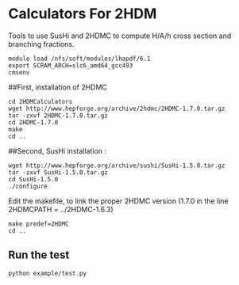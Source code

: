 # Calculators For 2HDM
Tools to use SusHi and 2HDMC to compute H/A/h cross section and branching fractions. 

    module load /nfs/soft/modules/lhapdf/6.1
    export SCRAM_ARCH=slc6_amd64_gcc493
    cmsenv

##First, installation of 2HDMC

    cd 2HDMCalculators
    wget http://www.hepforge.org/archive/2hdmc/2HDMC-1.7.0.tar.gz
    tar -zxvf 2HDMC-1.7.0.tar.gz
    cd 2HDMC-1.7.0
    make
    cd ..

##Second, SusHi installation :

    wget http://www.hepforge.org/archive/sushi/SusHi-1.5.0.tar.gz
    tar -zxvf SusHi-1.5.0.tar.gz
    cd SusHi-1.5.0
    ./configure

Edit the makefile, to link the proper 2HDMC version (1.7.0 in the line 2HDMCPATH = ../2HDMC-1.6.3)

    make predef=2HDMC
    cd ..


## Run the test
    
    python example/test.py

